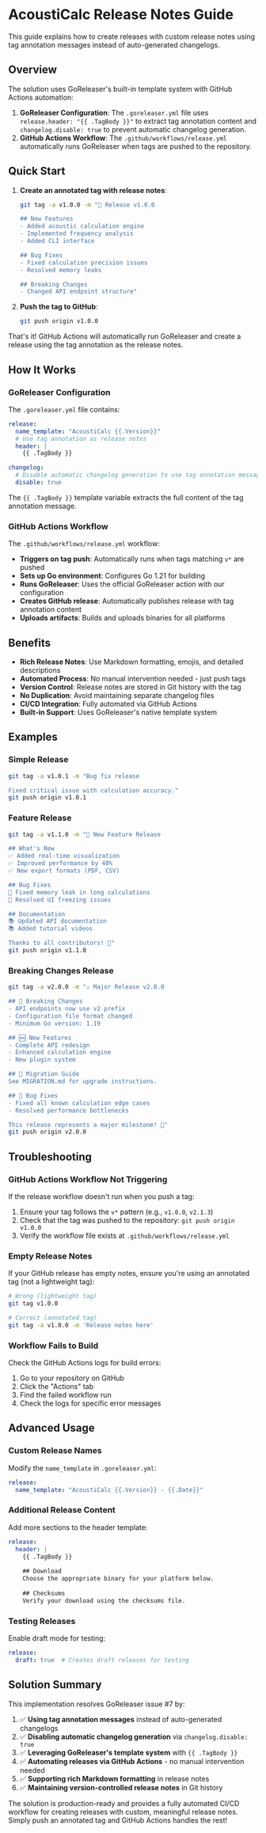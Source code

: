 # AcoustiCalc Release Notes Guide

This guide explains how to create releases with custom release notes using tag annotation messages instead of auto-generated changelogs.

## Overview

The solution uses GoReleaser's built-in template system with GitHub Actions automation:

1. **GoReleaser Configuration**: The `.goreleaser.yml` file uses `release.header: "{{ .TagBody }}"` to extract tag annotation content and `changelog.disable: true` to prevent automatic changelog generation.
2. **GitHub Actions Workflow**: The `.github/workflows/release.yml` automatically runs GoReleaser when tags are pushed to the repository.

## Quick Start

1. **Create an annotated tag with release notes**:
   ```bash
   git tag -a v1.0.0 -m "🚀 Release v1.0.0

   ## New Features
   - Added acoustic calculation engine
   - Implemented frequency analysis
   - Added CLI interface

   ## Bug Fixes
   - Fixed calculation precision issues
   - Resolved memory leaks

   ## Breaking Changes
   - Changed API endpoint structure"
   ```

2. **Push the tag to GitHub**:
   ```bash
   git push origin v1.0.0
   ```

That's it! GitHub Actions will automatically run GoReleaser and create a release using the tag annotation as the release notes.

## How It Works

### GoReleaser Configuration

The `.goreleaser.yml` file contains:

```yaml
release:
  name_template: "AcoustiCalc {{.Version}}"
  # Use tag annotation as release notes
  header: |
    {{ .TagBody }}

changelog:
  # Disable automatic changelog generation to use tag annotation messages instead
  disable: true
```

The `{{ .TagBody }}` template variable extracts the full content of the tag annotation message.

### GitHub Actions Workflow

The `.github/workflows/release.yml` workflow:

- **Triggers on tag push**: Automatically runs when tags matching `v*` are pushed
- **Sets up Go environment**: Configures Go 1.21 for building
- **Runs GoReleaser**: Uses the official GoReleaser action with our configuration
- **Creates GitHub release**: Automatically publishes release with tag annotation content
- **Uploads artifacts**: Builds and uploads binaries for all platforms

## Benefits

- **Rich Release Notes**: Use Markdown formatting, emojis, and detailed descriptions
- **Automated Process**: No manual intervention needed - just push tags
- **Version Control**: Release notes are stored in Git history with the tag
- **No Duplication**: Avoid maintaining separate changelog files
- **CI/CD Integration**: Fully automated via GitHub Actions
- **Built-in Support**: Uses GoReleaser's native template system

## Examples

### Simple Release
```bash
git tag -a v1.0.1 -m "Bug fix release

Fixed critical issue with calculation accuracy."
git push origin v1.0.1
```

### Feature Release
```bash
git tag -a v1.1.0 -m "🎉 New Feature Release

## What's New
✅ Added real-time visualization
✅ Improved performance by 40%
✅ New export formats (PDF, CSV)

## Bug Fixes
🐛 Fixed memory leak in long calculations
🐛 Resolved UI freezing issues

## Documentation
📚 Updated API documentation
📚 Added tutorial videos

Thanks to all contributors! 🙏"
git push origin v1.1.0
```

### Breaking Changes Release
```bash
git tag -a v2.0.0 -m "⚠️ Major Release v2.0.0

## 🚨 Breaking Changes
- API endpoints now use v2 prefix
- Configuration file format changed
- Minimum Go version: 1.19

## 🆕 New Features
- Complete API redesign
- Enhanced calculation engine
- New plugin system

## 📖 Migration Guide
See MIGRATION.md for upgrade instructions.

## 🐛 Bug Fixes
- Fixed all known calculation edge cases
- Resolved performance bottlenecks

This release represents a major milestone! 🎯"
git push origin v2.0.0
```

## Troubleshooting

### GitHub Actions Workflow Not Triggering
If the release workflow doesn't run when you push a tag:
1. Ensure your tag follows the `v*` pattern (e.g., `v1.0.0`, `v2.1.3`)
2. Check that the tag was pushed to the repository: `git push origin v1.0.0`
3. Verify the workflow file exists at `.github/workflows/release.yml`

### Empty Release Notes
If your GitHub release has empty notes, ensure you're using an annotated tag (not a lightweight tag):
```bash
# Wrong (lightweight tag)
git tag v1.0.0

# Correct (annotated tag)
git tag -a v1.0.0 -m 'Release notes here'
```

### Workflow Fails to Build
Check the GitHub Actions logs for build errors:
1. Go to your repository on GitHub
2. Click the "Actions" tab
3. Find the failed workflow run
4. Check the logs for specific error messages

## Advanced Usage

### Custom Release Names
Modify the `name_template` in `.goreleaser.yml`:
```yaml
release:
  name_template: "AcoustiCalc {{.Version}} - {{.Date}}"
```

### Additional Release Content
Add more sections to the header template:
```yaml
release:
  header: |
    {{ .TagBody }}
    
    ## Download
    Choose the appropriate binary for your platform below.
    
    ## Checksums
    Verify your download using the checksums file.
```

### Testing Releases
Enable draft mode for testing:
```yaml
release:
  draft: true  # Creates draft releases for testing
```

## Solution Summary

This implementation resolves GoReleaser issue #7 by:

1. ✅ **Using tag annotation messages** instead of auto-generated changelogs
2. ✅ **Disabling automatic changelog generation** via `changelog.disable: true`
3. ✅ **Leveraging GoReleaser's template system** with `{{ .TagBody }}`
4. ✅ **Automating releases via GitHub Actions** - no manual intervention needed
5. ✅ **Supporting rich Markdown formatting** in release notes
6. ✅ **Maintaining version-controlled release notes** in Git history

The solution is production-ready and provides a fully automated CI/CD workflow for creating releases with custom, meaningful release notes. Simply push an annotated tag and GitHub Actions handles the rest!